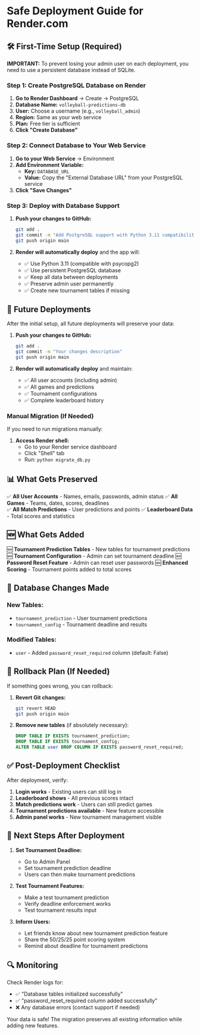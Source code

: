 # Safe Deployment Guide for Render.com

## 🛠️ First-Time Setup (Required)

**IMPORTANT:** To prevent losing your admin user on each deployment, you need to use a persistent database instead of SQLite.

### **Step 1: Create PostgreSQL Database on Render**

1. **Go to Render Dashboard** → Create → PostgreSQL
2. **Database Name:** `volleyball-predictions-db`
3. **User:** Choose a username (e.g., `volleyball_admin`)
4. **Region:** Same as your web service
5. **Plan:** Free tier is sufficient
6. **Click "Create Database"**

### **Step 2: Connect Database to Your Web Service**

1. **Go to your Web Service** → Environment
2. **Add Environment Variable:**
   - **Key:** `DATABASE_URL`
   - **Value:** Copy the "External Database URL" from your PostgreSQL service
3. **Click "Save Changes"**

### **Step 3: Deploy with Database Support**

1. **Push your changes to GitHub:**
   ```bash
   git add .
   git commit -m "Add PostgreSQL support with Python 3.11 compatibility"
   git push origin main
   ```

2. **Render will automatically deploy** and the app will:
   - ✅ Use Python 3.11 (compatible with psycopg2)
   - ✅ Use persistent PostgreSQL database
   - ✅ Keep all data between deployments
   - ✅ Preserve admin user permanently
   - ✅ Create new tournament tables if missing

## 🚀 Future Deployments

After the initial setup, all future deployments will preserve your data:

1. **Push your changes to GitHub:**
   ```bash
   git add .
   git commit -m "Your changes description"
   git push origin main
   ```

2. **Render will automatically deploy** and maintain:
   - ✅ All user accounts (including admin)
   - ✅ All games and predictions
   - ✅ Tournament configurations
   - ✅ Complete leaderboard history

### **Manual Migration (If Needed)**

If you need to run migrations manually:

1. **Access Render shell:**
   - Go to your Render service dashboard
   - Click "Shell" tab
   - Run: `python migrate_db.py`

## 📊 What Gets Preserved

✅ **All User Accounts** - Names, emails, passwords, admin status
✅ **All Games** - Teams, dates, scores, deadlines  
✅ **All Match Predictions** - User predictions and points
✅ **Leaderboard Data** - Total scores and statistics

## 🆕 What Gets Added

🆕 **Tournament Prediction Tables** - New tables for tournament predictions
🆕 **Tournament Configuration** - Admin can set tournament deadline
🆕 **Password Reset Feature** - Admin can reset user passwords
🆕 **Enhanced Scoring** - Tournament points added to total scores

## 🔧 Database Changes Made

### New Tables:
- `tournament_prediction` - User tournament predictions
- `tournament_config` - Tournament deadline and results

### Modified Tables:
- `user` - Added `password_reset_required` column (default: False)

## 🚨 Rollback Plan (If Needed)

If something goes wrong, you can rollback:

1. **Revert Git changes:**
   ```bash
   git revert HEAD
   git push origin main
   ```

2. **Remove new tables** (if absolutely necessary):
   ```sql
   DROP TABLE IF EXISTS tournament_prediction;
   DROP TABLE IF EXISTS tournament_config;
   ALTER TABLE user DROP COLUMN IF EXISTS password_reset_required;
   ```

## ✅ Post-Deployment Checklist

After deployment, verify:

1. **Login works** - Existing users can still log in
2. **Leaderboard shows** - All previous scores intact
3. **Match predictions work** - Users can still predict games
4. **Tournament predictions available** - New feature accessible
5. **Admin panel works** - New tournament management visible

## 🎯 Next Steps After Deployment

1. **Set Tournament Deadline:**
   - Go to Admin Panel
   - Set tournament prediction deadline
   - Users can then make tournament predictions

2. **Test Tournament Features:**
   - Make a test tournament prediction
   - Verify deadline enforcement works
   - Test tournament results input

3. **Inform Users:**
   - Let friends know about new tournament prediction feature
   - Share the 50/25/25 point scoring system
   - Remind about deadline for tournament predictions

## 🔍 Monitoring

Check Render logs for:
- ✅ "Database tables initialized successfully"
- ✅ "password_reset_required column added successfully" 
- ❌ Any database errors (contact support if needed)

Your data is safe! The migration preserves all existing information while adding new features.